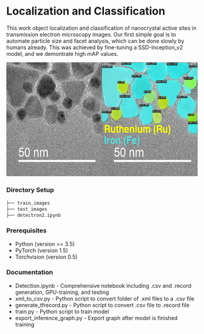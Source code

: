 # Localization and Classification

This work object localization and classification of nanocrystal active sites in transmission electron microscopy images. Our first simple goal is to automate particle size and facet analysis, which can be done slowly by humans already. This was achieved by fine-tuning a SSD-Inception_v2 model, and we demontrate high mAP values.

<p align="center">
  <img width="600" height="300" src="RuFeSeg.png">
</p>

### Directory Setup

```
├── train_images
├── test_images
├── detectron2.ipynb
```
### Prerequisites
* Python (version >= 3.5)
* PyTorch (version 1.5)
* Torchvision (version 0.5)
### Documentation

* Detection.ipynb - Comprehensive notebook including .csv and .record generation, GPU-training, and testing
* xml_to_csv.py - Python script to convert folder of .xml files to a .csv file
* generate_tfrecord.py - Python script to convert .csv file to .record file
* train.py - Python script to train model
* export_inference_graph.py - Export graph after model is finished training
